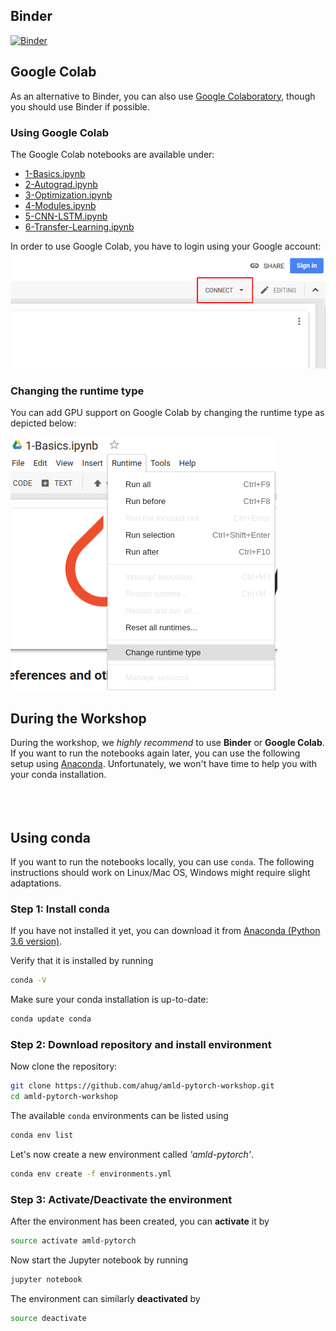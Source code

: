 ## Binder
[![Binder](https://mybinder.org/badge_logo.svg)](https://mybinder.org/v2/gh/ahug/amld-pytorch-workshop/master) 
<br />

## Google Colab
As an alternative to Binder, you can also use [Google Colaboratory](https://colab.research.google.com), 
though you should use Binder if possible.

### Using Google Colab
The Google Colab notebooks are available under:
- [1-Basics.ipynb](https://colab.research.google.com/github/ahug/amld-pytorch-workshop/blob/master/1-Basics.ipynb)
- [2-Autograd.ipynb](https://colab.research.google.com/github/ahug/amld-pytorch-workshop/blob/master/2-Autograd.ipynb)
- [3-Optimization.ipynb](https://colab.research.google.com/github/ahug/amld-pytorch-workshop/blob/master/3-Optimization.ipynb)
- [4-Modules.ipynb](https://colab.research.google.com/github/ahug/amld-pytorch-workshop/blob/master/4-Modules.ipynb)
- [5-CNN-LSTM.ipynb](https://colab.research.google.com/github/ahug/amld-pytorch-workshop/blob/master/5-CNN-LSTM.ipynb)
- [6-Transfer-Learning.ipynb](https://colab.research.google.com/github/ahug/amld-pytorch-workshop/blob/master/6-Transfer-Learning.ipynb)


In order to use Google Colab, you have to login using your Google account:
![Google Colab Login](figures/colab-connect.png)

### Changing the runtime type
You can add GPU support on Google Colab by changing the runtime type as depicted below:

![Google Colab Runtime](figures/colab-runtime.png)
<br />

## During the Workshop
During the workshop, we _highly recommend_ to use **Binder** or **Google Colab**. 
If you want to run the notebooks again later, you can use the following setup using [Anaconda](https://www.anaconda.com/). Unfortunately, we won't have time to help you with your conda installation. 
<br /><br /><br /><br />

## Using conda
If you want to run the notebooks locally, you can use `conda`. The following instructions
should work on Linux/Mac OS, Windows might require slight adaptations.

### Step 1: Install conda
If you have not installed it yet, you can download it from [Anaconda (Python 3.6 version)](https://www.anaconda.com/download/#linux).

Verify that it is installed by running
```bash
conda -V
```

Make sure your conda installation is up-to-date:
```bash
conda update conda
```

### Step 2: Download repository and install environment
Now clone the repository:
```bash
git clone https://github.com/ahug/amld-pytorch-workshop.git
cd amld-pytorch-workshop
```

The available `conda` environments can be listed using
```bash
conda env list
```

Let's now create a new environment called _'amld-pytorch'_.
```bash
conda env create -f environments.yml
```


### Step 3: Activate/Deactivate the environment
After the environment has been created, you can **activate** it by
```bash
source activate amld-pytorch
```

Now start the Jupyter notebook by running
```bash
jupyter notebook
```

The environment can similarly **deactivated** by
```bash
source deactivate
```
